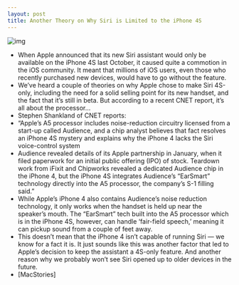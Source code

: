 ```yaml
---
layout: post
title: Another Theory on Why Siri is Limited to the iPhone 4S
---
```

![img](http://media.idownloadblog.com/wp-content/uploads/2011/12/siri1.jpg)
* When Apple announced that its new Siri assistant would only be available on the iPhone 4S last October, it caused quite a commotion in the iOS community. It meant that millions of iOS users, even those who recently purchased new devices, would have to go without the feature.
* We’ve heard a couple of theories on why Apple chose to make Siri 4S-only, including the need for a solid selling point for its new handset, and the fact that it’s still in beta. But according to a recent CNET report, it’s all about the processor…
* Stephen Shankland of CNET reports:
* “Apple’s A5 processor includes noise-reduction circuitry licensed from a start-up called Audience, and a chip analyst believes that fact resolves an iPhone 4S mystery and explains why the iPhone 4 lacks the Siri voice-control system
* Audience revealed details of its Apple partnership in January, when it filed paperwork for an initial public offering (IPO) of stock. Teardown work from iFixit and Chipworks revealed a dedicated Audience chip in the iPhone 4, but the iPhone 4S integrates Audience’s “EarSmart” technology directly into the A5 processor, the company’s S-1 filling said.”
* While Apple’s iPhone 4 also contains Audience’s noise reduction technology, it only works when the handset is held up near the speaker’s mouth. The “EarSmart” tech built into the A5 processor which is in the iPhone 4S, however, can handle ‘fair-field speech,’ meaning it can pickup sound from a couple of feet away.
* This doesn’t mean that the iPhone 4 isn’t capable of running Siri — we know for a fact it is. It just sounds like this was another factor that led to Apple’s decision to keep the assistant a 4S-only feature. And another reason why we probably won’t see Siri opened up to older devices in the future.
* [MacStories]

